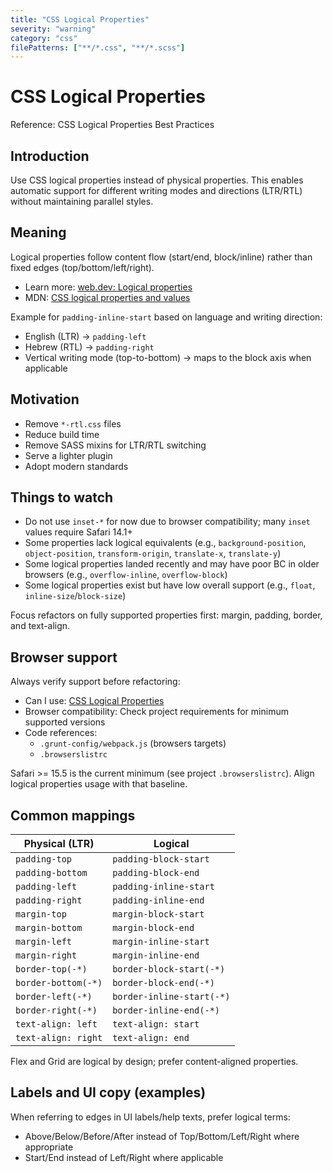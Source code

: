 ```yaml
---
title: "CSS Logical Properties"
severity: "warning"
category: "css"
filePatterns: ["**/*.css", "**/*.scss"]
---
```


# CSS Logical Properties

Reference: CSS Logical Properties Best Practices

## Introduction

Use CSS logical properties instead of physical properties. This enables automatic support for different writing modes and directions (LTR/RTL) without maintaining parallel styles.

## Meaning

Logical properties follow content flow (start/end, block/inline) rather than fixed edges (top/bottom/left/right).

- Learn more: [web.dev: Logical properties](https://web.dev/learn/css/logical-properties/)
- MDN: [CSS logical properties and values](https://developer.mozilla.org/docs/Web/CSS/CSS_logical_properties_and_values)

Example for `padding-inline-start` based on language and writing direction:

- English (LTR) → `padding-left`
- Hebrew (RTL) → `padding-right`
- Vertical writing mode (top-to-bottom) → maps to the block axis when applicable

## Motivation

- Remove `*-rtl.css` files
- Reduce build time
- Remove SASS mixins for LTR/RTL switching
- Serve a lighter plugin
- Adopt modern standards

## Things to watch

- Do not use `inset-*` for now due to browser compatibility; many `inset` values require Safari 14.1+
- Some properties lack logical equivalents (e.g., `background-position`, `object-position`, `transform-origin`, `translate-x`, `translate-y`)
- Some logical properties landed recently and may have poor BC in older browsers (e.g., `overflow-inline`, `overflow-block`)
- Some logical properties exist but have low overall support (e.g., `float`, `inline-size`/`block-size`)

Focus refactors on fully supported properties first: margin, padding, border, and text-align.

## Browser support

Always verify support before refactoring:

- Can I use: [CSS Logical Properties](https://caniuse.com/?search=logical%20properties)
- Browser compatibility: Check project requirements for minimum supported versions
- Code references:
  - `.grunt-config/webpack.js` (browsers targets)
  - `.browserslistrc`

Safari >= 15.5 is the current minimum (see project `.browserslistrc`). Align logical properties usage with that baseline.

## Common mappings

| Physical (LTR)        | Logical                    |
|-----------------------|----------------------------|
| `padding-top`         | `padding-block-start`      |
| `padding-bottom`      | `padding-block-end`        |
| `padding-left`        | `padding-inline-start`     |
| `padding-right`       | `padding-inline-end`       |
| `margin-top`          | `margin-block-start`       |
| `margin-bottom`       | `margin-block-end`         |
| `margin-left`         | `margin-inline-start`      |
| `margin-right`        | `margin-inline-end`        |
| `border-top(-*)`      | `border-block-start(-*)`   |
| `border-bottom(-*)`   | `border-block-end(-*)`     |
| `border-left(-*)`     | `border-inline-start(-*)`  |
| `border-right(-*)`    | `border-inline-end(-*)`    |
| `text-align: left`    | `text-align: start`        |
| `text-align: right`   | `text-align: end`          |

Flex and Grid are logical by design; prefer content-aligned properties.

## Labels and UI copy (examples)

When referring to edges in UI labels/help texts, prefer logical terms:

- Above/Below/Before/After instead of Top/Bottom/Left/Right where appropriate
- Start/End instead of Left/Right where applicable
